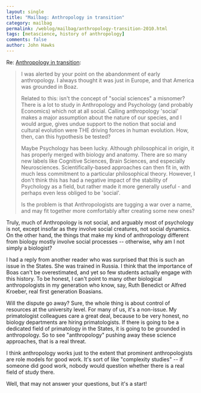 ```yaml
---
layout: single 
title: "Mailbag: Anthropology in transition" 
category: mailbag
permalink: /weblog/mailbag/anthropology-transition-2010.html
tags: [metascience, history of anthropology] 
comments: false 
author: John Hawks 
---
```


Re: <a href="http://johnhawks.net/weblog/topics/metascience/culture/anthropology-lewis-2009.html">Anthropology in transition</a>: 

<blockquote>I was alerted by your point on the abandonment of early anthropology. I always thought it was just in Europe, and that America was grounded in Boaz.  

Related to this: isn't the concept of "social sciences" a misnomer?  There is a lot to study in Anthropology and Psychology (and probably Economics) which not at all social.  Calling anthropology 'social' makes a major assumption about the nature of our species, and I would argue, gives undue support to the notion that social and cultural evolution were THE driving forces in human evolution.  How, then, can this hypothesis be tested?

Maybe Psychology has been lucky.  Although philosophical in origin, it has properly merged with biology and anatomy.  There are so many new labels like Cognitive Sciences, Brain Sciences, and especially Neurosciences. Scientifically-based approaches can then fit in, with much less commitment to a particular philosophical theory.  However, I don't think this has had a negative impact of the stability of Psychology as a field, but rather made it more generally useful - and perhaps even less obliged to be 'social'.

Is the problem is that Anthropologists are tugging a war over a name, and may fit together more comfortably after creating some new ones?</blockquote>


Truly, much of Anthropology is not social, and arguably most of psychology is not, except insofar as they involve social creatures, not social dynamics. On the other hand, the things that make my kind of anthropology different from biology mostly involve social processes -- otherwise, why am I not simply a biologist? 

I had a reply from another reader who was surprised that this is such an issue in the States. She was trained in Russia. I think that the importance of Boas can't be overestimated, and yet so few students actually engage with this history. To be honest, I can't point to many other biological anthropologists in my generation who know, say, Ruth Benedict or Alfred Kroeber, real first generation Boasians. 

Will the dispute go away? Sure, the whole thing is about control of resources at the university level. For many of us, it's a non-issue. My primatologist colleagues care a great deal, because to be very honest, no biology departments are hiring primatologists. If there is going to be a dedicated field of primatology in the States, it is going to be grounded in anthropology. So to see "anthropology" pushing away these science approaches, that is a real threat. 

I think anthropology works just to the extent that prominent anthropologists are role models for good work. It's sort of like "complexity studies" -- if someone did good work, nobody would question whether there is a real field of study there. 

Well, that may not answer your questions, but it's a start!


